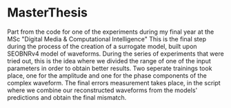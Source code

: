 # MasterThesis

Part from the code for one of the experiments during my final year at the MSc "Digital Media & Computational Intelligence" This is the final step during the process of the creation of a surrogate model, built upon SEOBNRv4 model of waveforms. During the series of experiments that were tried out, this is the idea where we divided the range of one of the input parameters in order to obtain better results. Two seperate trainings took place, one for the amplitude and one for the phase components of the complex waveform. The final errors measurement takes place, in the script where we combine our reconstructed waveforms from the models' predictions and obtain the final mismatch.
